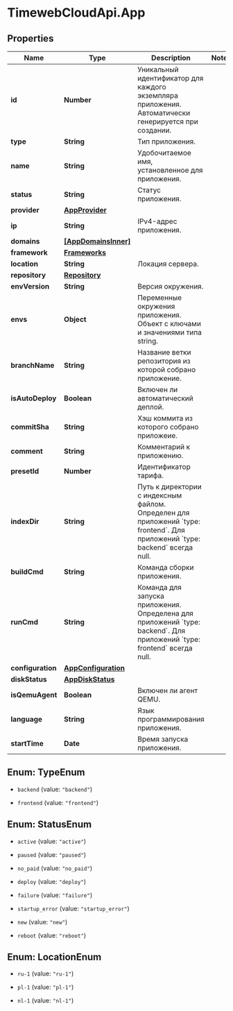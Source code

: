 # TimewebCloudApi.App

## Properties

Name | Type | Description | Notes
------------ | ------------- | ------------- | -------------
**id** | **Number** | Уникальный идентификатор для каждого экземпляра приложения. Автоматически генерируется при создании. | 
**type** | **String** | Тип приложения. | 
**name** | **String** | Удобочитаемое имя, установленное для приложения. | 
**status** | **String** | Статус приложения. | 
**provider** | [**AppProvider**](AppProvider.md) |  | 
**ip** | **String** | IPv4-адрес приложения. | 
**domains** | [**[AppDomainsInner]**](AppDomainsInner.md) |  | 
**framework** | [**Frameworks**](Frameworks.md) |  | 
**location** | **String** | Локация сервера. | 
**repository** | [**Repository**](Repository.md) |  | 
**envVersion** | **String** | Версия окружения. | 
**envs** | **Object** | Переменные окружения приложения. Объект с ключами и значениями типа string. | 
**branchName** | **String** | Название ветки репозитория из которой собрано приложение. | 
**isAutoDeploy** | **Boolean** | Включен ли автоматический деплой. | 
**commitSha** | **String** | Хэш коммита из которого собрано приложеие. | 
**comment** | **String** | Комментарий к приложению. | 
**presetId** | **Number** | Идентификатор тарифа. | 
**indexDir** | **String** | Путь к директории с индексным файлом. Определен для приложений &#x60;type: frontend&#x60;. Для приложений &#x60;type: backend&#x60; всегда null. | 
**buildCmd** | **String** | Команда сборки приложения. | 
**runCmd** | **String** | Команда для запуска приложения. Определена для приложений &#x60;type: backend&#x60;. Для приложений &#x60;type: frontend&#x60; всегда null. | 
**configuration** | [**AppConfiguration**](AppConfiguration.md) |  | 
**diskStatus** | [**AppDiskStatus**](AppDiskStatus.md) |  | 
**isQemuAgent** | **Boolean** | Включен ли агент QEMU. | 
**language** | **String** | Язык программирования приложения. | 
**startTime** | **Date** | Время запуска приложения. | 



## Enum: TypeEnum


* `backend` (value: `"backend"`)

* `frontend` (value: `"frontend"`)





## Enum: StatusEnum


* `active` (value: `"active"`)

* `paused` (value: `"paused"`)

* `no_paid` (value: `"no_paid"`)

* `deploy` (value: `"deploy"`)

* `failure` (value: `"failure"`)

* `startup_error` (value: `"startup_error"`)

* `new` (value: `"new"`)

* `reboot` (value: `"reboot"`)





## Enum: LocationEnum


* `ru-1` (value: `"ru-1"`)

* `pl-1` (value: `"pl-1"`)

* `nl-1` (value: `"nl-1"`)




